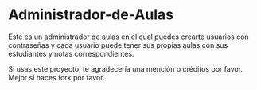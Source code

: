 # Administrador-de-Aulas
Este es un administrador de aulas en el cual puedes crearte usuarios con contraseñas y cada usuario puede tener sus propias aulas con sus estudiantes y notas correspondientes.

Si usas este proyecto, te agradecería una mención o créditos por favor. Mejor si haces fork por favor.
